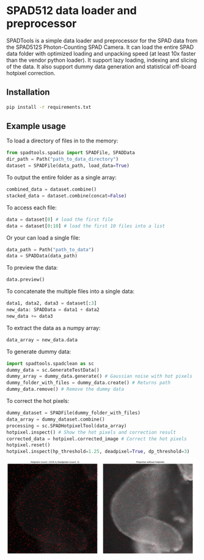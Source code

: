 # SPAD512 data loader and preprocessor

SPADTools is a simple data loader and preprocessor for the SPAD data from the SPAD512S Photon-Counting SPAD Camera. It can load the entire SPAD data folder with optimized loading and unpacking speed (at least 10x faster than the vendor python loader). It support lazy loading, indexing and slicing of the data. It also support dummy data generation and statistical off-board hotpixel correction.

## Installation

```bash
pip install -r requirements.txt
```

## Example usage

To load a directory of files in to the memory:

```python
from spadtools.spadio import SPADFile, SPADData
dir_path = Path("path_to_data_directory")
dataset = SPADFile(data_path, load_data=True)
```

To output the entire folder as a single array:

```python
combined_data = dataset.combine()
stacked_data = dataset.combine(concat=False)
```

To access each file:

```python
data = dataset[0] # load the first file
data = dataset[0:10] # load the first 10 files into a list
```

Or your can load a single file:

```python
data_path = Path("path_to_data")
data = SPADData(data_path)
```

To preview the data:

```python
data.preview()
```

To concatenate the multiple files into a single data:

```python
data1, data2, data3 = dataset[:3]
new_data: SPADData = data1 + data2
new_data += data3
```

To extract the data as a numpy array:

```python
data_array = new_data.data
```

To generate dummy data:

```python
import spadtools.spadclean as sc
dummy_data = sc.GenerateTestData()
dummy_array = dummy_data.generate() # Gaussian noise with hot pixels
dummy_folder_with_files = dummy_data.create() # Returns path
dummy_data.remove() # Remove the dummy data
```

To correct the hot pixels:

```python
dummy_dataset = SPADFile(dummy_folder_with_files)
data_array = dummy_dataset.combine()
processing = sc.SPADHotpixelTool(data_array)
hotpixel.inspect() # Show the hot pixels and correction result
corrected_data = hotpixel.corrected_image # Correct the hot pixels
hotpixel.reset()
hotpixel.inspect(hp_threshold=1.25, deadpixel=True, dp_threshold=3)
```

![Example of hotpixel correction](./docs/images/example_output.png)
